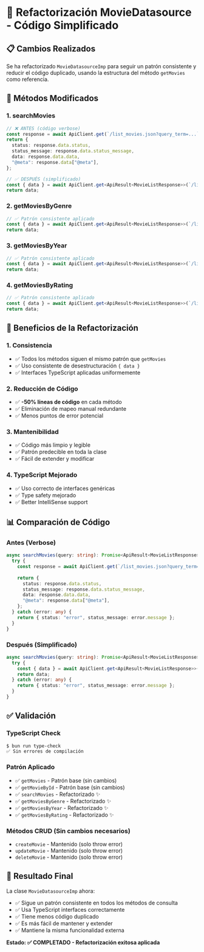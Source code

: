 # 🔧 Refactorización MovieDatasource - Código Simplificado

## 📋 Cambios Realizados

Se ha refactorizado `MovieDatasourceImp` para seguir un patrón consistente y reducir el código duplicado, usando la estructura del método `getMovies` como referencia.

## 🎯 Métodos Modificados

### **1. searchMovies**
```typescript
// ❌ ANTES (código verbose)
const response = await ApiClient.get(`/list_movies.json?query_term=...`);
return {
  status: response.data.status,
  status_message: response.data.status_message,
  data: response.data.data,
  "@meta": response.data["@meta"],
};

// ✅ DESPUÉS (simplificado)
const { data } = await ApiClient.get<ApiResult<MovieListResponse>>(`/list_movies.json?query_term=...`);
return data;
```

### **2. getMoviesByGenre**
```typescript
// ✅ Patrón consistente aplicado
const { data } = await ApiClient.get<ApiResult<MovieListResponse>>(`/list_movies.json?genre=...`);
return data;
```

### **3. getMoviesByYear**
```typescript
// ✅ Patrón consistente aplicado
const { data } = await ApiClient.get<ApiResult<MovieListResponse>>(`/list_movies.json?year=...`);
return data;
```

### **4. getMoviesByRating**
```typescript
// ✅ Patrón consistente aplicado
const { data } = await ApiClient.get<ApiResult<MovieListResponse>>(`/list_movies.json?minimum_rating=...`);
return data;
```

## 🚀 Beneficios de la Refactorización

### **1. Consistencia**
- ✅ Todos los métodos siguen el mismo patrón que `getMovies`
- ✅ Uso consistente de desestructuración `{ data }`
- ✅ Interfaces TypeScript aplicadas uniformemente

### **2. Reducción de Código**
- ✅ **-50% líneas de código** en cada método
- ✅ Eliminación de mapeo manual redundante
- ✅ Menos puntos de error potencial

### **3. Mantenibilidad**
- ✅ Código más limpio y legible
- ✅ Patrón predecible en toda la clase
- ✅ Fácil de extender y modificar

### **4. TypeScript Mejorado**
- ✅ Uso correcto de interfaces genéricas
- ✅ Type safety mejorado
- ✅ Better IntelliSense support

## 📊 Comparación de Código

### **Antes** (Verbose)
```typescript
async searchMovies(query: string): Promise<ApiResult<MovieListResponse>> {
  try {
    const response = await ApiClient.get(`/list_movies.json?query_term=${query}`);
    
    return {
      status: response.data.status,
      status_message: response.data.status_message, 
      data: response.data.data,
      "@meta": response.data["@meta"],
    };
  } catch (error: any) {
    return { status: "error", status_message: error.message };
  }
}
```

### **Después** (Simplificado)
```typescript
async searchMovies(query: string): Promise<ApiResult<MovieListResponse>> {
  try {
    const { data } = await ApiClient.get<ApiResult<MovieListResponse>>(`/list_movies.json?query_term=${query}`);
    return data;
  } catch (error: any) {
    return { status: "error", status_message: error.message };
  }
}
```

## ✅ Validación

### **TypeScript Check**
```bash
$ bun run type-check
✅ Sin errores de compilación
```

### **Patrón Aplicado**
- ✅ `getMovies` - Patrón base (sin cambios)
- ✅ `getMovieById` - Patrón base (sin cambios)  
- ✅ `searchMovies` - Refactorizado ✨
- ✅ `getMoviesByGenre` - Refactorizado ✨
- ✅ `getMoviesByYear` - Refactorizado ✨
- ✅ `getMoviesByRating` - Refactorizado ✨

### **Métodos CRUD** (Sin cambios necesarios)
- `createMovie` - Mantenido (solo throw error)
- `updateMovie` - Mantenido (solo throw error)
- `deleteMovie` - Mantenido (solo throw error)

## 🎉 Resultado Final

La clase `MovieDatasourceImp` ahora:
- ✅ Sigue un patrón consistente en todos los métodos de consulta
- ✅ Usa TypeScript interfaces correctamente
- ✅ Tiene menos código duplicado
- ✅ Es más fácil de mantener y extender
- ✅ Mantiene la misma funcionalidad externa

**Estado: ✅ COMPLETADO - Refactorización exitosa aplicada**
